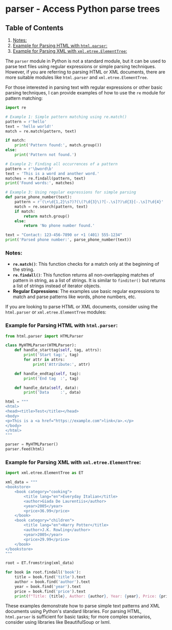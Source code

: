 # parser - Access Python parse trees
## Table of Contents

1. [Notes:](#notes)
2. [Example for Parsing HTML with `html.parser`:](#example-for-parsing-html-with-htmlparser)
3. [Example for Parsing XML with `xml.etree.ElementTree`:](#example-for-parsing-xml-with-xmletreeelementtree)



The `parser` module in Python is not a standard module, but it can be used to parse text files using regular expressions or simple parsing techniques. However, if you are referring to parsing HTML or XML documents, there are more suitable modules like `html.parser` and `xml.etree.ElementTree`.

For those interested in parsing text with regular expressions or other basic parsing techniques, I can provide examples of how to use the `re` module for pattern matching:

```python
import re

# Example 1: Simple pattern matching using re.match()
pattern = r'hello'
text = 'hello world!'
match = re.match(pattern, text)

if match:
    print('Pattern found:', match.group())
else:
    print('Pattern not found.')

# Example 2: Finding all occurrences of a pattern
pattern = r'\bword\b'
text = 'This is a word and another word.'
matches = re.findall(pattern, text)
print('Found words:', matches)

# Example 3: Using regular expressions for simple parsing
def parse_phone_number(text):
    pattern = r'(\+\d{1,2}\s?)?(\(?\d{3}\)?[-.\s]?)\d{3}[-.\s]?\d{4}'
    match = re.search(pattern, text)
    if match:
        return match.group()
    else:
        return 'No phone number found.'

text = "Contact: 123-456-7890 or +1 (401) 555-1234"
print('Parsed phone number:', parse_phone_number(text))
```

### Notes:
- **`re.match()`**: This function checks for a match only at the beginning of the string.
- **`re.findall()`**: This function returns all non-overlapping matches of pattern in string, as a list of strings. It is similar to `finditer()` but returns a list of strings instead of iterator objects.
- **Regular Expressions**: The examples use basic regular expressions to match and parse patterns like words, phone numbers, etc.

If you are looking to parse HTML or XML documents, consider using the `html.parser` or `xml.etree.ElementTree` modules:

### Example for Parsing HTML with `html.parser`:
```python
from html.parser import HTMLParser

class MyHTMLParser(HTMLParser):
    def handle_starttag(self, tag, attrs):
        print('Start tag:', tag)
        for attr in attrs:
            print('Attribute:', attr)

    def handle_endtag(self, tag):
        print('End tag  :', tag)

    def handle_data(self, data):
        print('Data     :', data)

html = """
<html>
<head><title>Test</title></head>
<body>
<p>This is a <a href="https://example.com">link</a>.</p>
</body>
</html>
"""

parser = MyHTMLParser()
parser.feed(html)
```

### Example for Parsing XML with `xml.etree.ElementTree`:
```python
import xml.etree.ElementTree as ET

xml_data = """
<bookstore>
    <book category="cooking">
        <title lang="en">Everyday Italian</title>
        <author>Giada De Laurentiis</author>
        <year>2005</year>
        <price>36.99</price>
    </book>
    <book category="children">
        <title lang="en">Harry Potter</title>
        <author>J.K. Rowling</author>
        <year>2005</year>
        <price>29.99</price>
    </book>
</bookstore>
"""

root = ET.fromstring(xml_data)

for book in root.findall('book'):
    title = book.find('title').text
    author = book.find('author').text
    year = book.find('year').text
    price = book.find('price').text
    print(f"Title: {title}, Author: {author}, Year: {year}, Price: {price}")
```

These examples demonstrate how to parse simple text patterns and XML documents using Python's standard libraries. For parsing HTML, `html.parser` is sufficient for basic tasks; for more complex scenarios, consider using libraries like BeautifulSoup or lxml.
